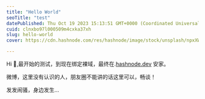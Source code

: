 ```yaml
---
title: "Hello World"
seoTitle: "test"
datePublished: Thu Oct 19 2023 15:13:51 GMT+0000 (Coordinated Universal Time)
cuid: clnxbo97l000509m4cxka37xh
slug: hello-world
cover: https://cdn.hashnode.com/res/hashnode/image/stock/unsplash/npxXWgQ33ZQ/upload/63a125f6bbf37ebef6f11517d98099ca.jpeg

---
```


Hi 👋,最开始的测试，到现在绑定裸域，最终在.[hashnode.dev](http://hashnode.dev) 安家。

微博，这里没有认识的人，朋友圈不能讲的话这里可以，畅谈！

发发闹骚，身边发生...